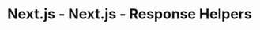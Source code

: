 ---
id:  Response Helpers
title: Next.js - Next.js - Response Helpers
sidebar_label: Next.js - Next.js - Response Helpers
sidebar_position: 3
tags: [Next.js API Routes ]
description: "In this section, you will learn about API routes in  NEXT ."
---